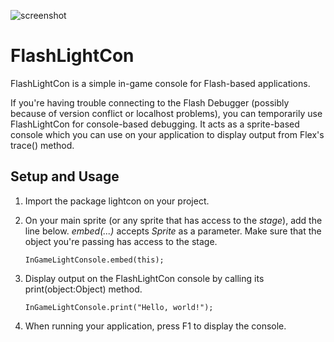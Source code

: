 ![screenshot](github.com/davecroman/FlashLightCon/blob/master/screenshot.jpeg)

FlashLightCon
=================

FlashLightCon is a simple in-game console for Flash-based applications.

If you're having trouble connecting to the Flash Debugger (possibly because of version conflict or localhost problems), you can temporarily use FlashLightCon for console-based debugging. It acts as a sprite-based console which you can use on your application to display output from Flex's trace() method.

Setup and Usage
---------------
1. Import the package lightcon on your project.
2. On your main sprite (or any sprite that has access to the *stage*), add the line below. *embed(...)* accepts *Sprite* as a parameter. Make sure that the object you're passing has access to the stage.

    `InGameLightConsole.embed(this);`

3. Display output on the FlashLightCon console by calling its print(object:Object) method.

    `InGameLightConsole.print("Hello, world!");`

4. When running your application, press F1 to display the console.
